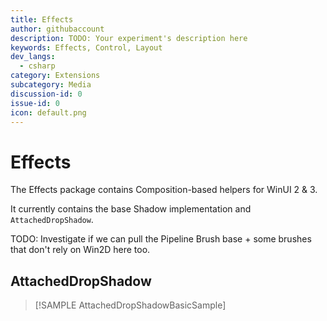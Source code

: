 ```yaml
---
title: Effects
author: githubaccount
description: TODO: Your experiment's description here
keywords: Effects, Control, Layout
dev_langs:
  - csharp
category: Extensions
subcategory: Media
discussion-id: 0
issue-id: 0
icon: default.png
---
```


# Effects

The Effects package contains Composition-based helpers for WinUI 2 & 3.

It currently contains the base Shadow implementation and `AttachedDropShadow`.

TODO: Investigate if we can pull the Pipeline Brush base + some brushes that don't rely on Win2D here too.

## AttachedDropShadow

> [!SAMPLE AttachedDropShadowBasicSample]
